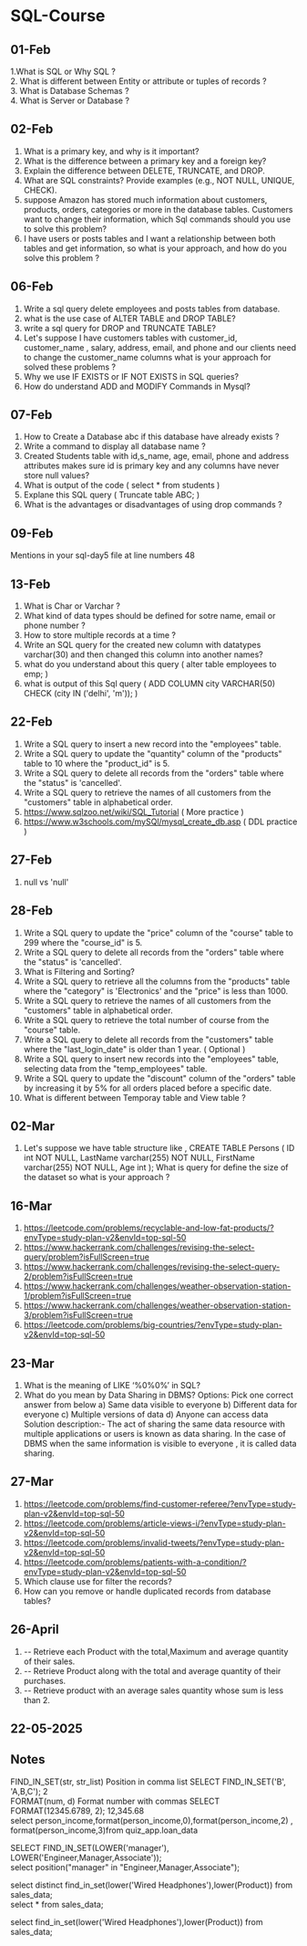 # SQL-Course

## 01-Feb
1.What is SQL or Why SQL ? <br>
2. What is different between Entity or attribute or tuples of records ? <br>
3. What is Database Schemas ?  <br>
4. What is Server or Database ? <br> 

## 02-Feb 

1. What is a primary key, and why is it important?
2. What is the difference between a primary key and a foreign key?
3. Explain the difference between DELETE, TRUNCATE, and DROP.
4. What are SQL constraints? Provide examples (e.g., NOT NULL, UNIQUE, CHECK).
5. suppose Amazon has stored much information about customers, products, orders, categories or more in the database tables. Customers want to change their information, which Sql commands should you use to solve this problem?
6. I have users or posts tables and I want a relationship between both tables and get information, so what is your approach, and how do you solve this problem ?

## 06-Feb
1. Write a sql query delete employees and posts tables from database.
2. what is the use case of ALTER TABLE and DROP TABLE?
3. write a sql query for DROP and TRUNCATE TABLE?
4. Let's suppose I have customers tables with customer_id, customer_name , salary, address, email, and phone and our clients need to change the customer_name columns what is your approach for solved these problems ?
5. Why we use  IF EXISTS or IF NOT EXISTS in SQL queries?
6. How do understand ADD and MODIFY Commands in Mysql?

## 07-Feb 
1. How to Create a Database abc if this database have already exists ?
2. Write a command to display all database name ?
3. Created Students table with id,s_name, age, email, phone and address attributes makes sure id is primary key and any columns have never store null values?
4. What is output of the code ( select * from students )
5. Explane this SQL query ( Truncate table ABC; )
6. What is the advantages or disadvantages of using drop commands ?
   
## 09-Feb
Mentions in your sql-day5 file at line numbers 48

## 13-Feb
1. What is Char or Varchar ?
2. What kind of data types should be defined for sotre name, email or phone number ?
3. How to store multiple records at a time ?
4. Write an SQL query for the created new column with datatypes varchar(30) and then changed this column into another names?
5. what do you understand about this query ( alter table employees to emp; )
6. what is output of this Sql query ( ADD COLUMN city VARCHAR(50) CHECK (city IN ('delhi', 'm')); )

## 22-Feb 
1. Write a SQL query to insert a new record into the "employees" table.
2. Write a SQL query to update the "quantity" column of the "products" table to 10 where the "product_id" is 5.
3. Write a SQL query to delete all records from the "orders" table where the "status" is 'cancelled'.
4. Write a SQL query to retrieve the names of all customers from the "customers" table in alphabetical order.
5. https://www.sqlzoo.net/wiki/SQL_Tutorial ( More practice ) 
6. https://www.w3schools.com/mySQl/mysql_create_db.asp ( DDL practice ) 

## 27-Feb 
1. null vs 'null'

## 28-Feb 
1. Write a SQL query to update the "price" column of the "course" table to 299 where the "course_id" is 5.
2. Write a SQL query to delete all records from the "orders" table where the "status" is 'cancelled'.
3. What is Filtering and Sorting?
4. Write a SQL query to retrieve all the columns from the "products" table where the "category" is 'Electronics' and the "price" is less than 1000.
5. Write a SQL query to retrieve the names of all customers from the "customers" table in alphabetical order.
6. Write a SQL query to retrieve the total number of course from the "course" table.
8. Write a SQL query to delete all records from the "customers" table where the "last_login_date" is older than 1 year. ( Optional ) 
9. Write a SQL query to insert new records into the "employees" table, selecting data from the "temp_employees" table.
10. Write a SQL query to update the "discount" column of the "orders" table by increasing it by 5% for all orders placed before a specific date.
11. What is different between Temporay table and View table ?

## 02-Mar
1. Let's suppose we have table structure like ,
   CREATE TABLE Persons (
    ID int NOT NULL,
    LastName varchar(255) NOT NULL,
    FirstName varchar(255) NOT NULL,
    Age int
);
  What is query for define the size of the dataset so what is your approach ?
## 16-Mar
1. https://leetcode.com/problems/recyclable-and-low-fat-products/?envType=study-plan-v2&envId=top-sql-50
2. https://www.hackerrank.com/challenges/revising-the-select-query/problem?isFullScreen=true
3. https://www.hackerrank.com/challenges/revising-the-select-query-2/problem?isFullScreen=true
4. https://www.hackerrank.com/challenges/weather-observation-station-1/problem?isFullScreen=true
5. https://www.hackerrank.com/challenges/weather-observation-station-3/problem?isFullScreen=true
6. https://leetcode.com/problems/big-countries/?envType=study-plan-v2&envId=top-sql-50

## 23-Mar 
1. What is the meaning of LIKE ‘%0%0%’ in SQL?
2. What do you mean by Data Sharing in DBMS?
Options: Pick one correct answer from below
a) Same data visible to everyone
b) Different data for everyone
c) Multiple versions of data
d) Anyone can access data
Solution description:- 
The act of sharing the same data resource with multiple applications or users is known as data sharing. In the case of DBMS when the same information is visible to everyone , it is called data sharing.

## 27-Mar
1. https://leetcode.com/problems/find-customer-referee/?envType=study-plan-v2&envId=top-sql-50
2. https://leetcode.com/problems/article-views-i/?envType=study-plan-v2&envId=top-sql-50
3. https://leetcode.com/problems/invalid-tweets/?envType=study-plan-v2&envId=top-sql-50
4. https://leetcode.com/problems/patients-with-a-condition/?envType=study-plan-v2&envId=top-sql-50
5. Which clause use for filter the records?
6. How can you remove or handle duplicated records from database tables?

## 26-April 
1. -- Retrieve each Product with the total,Maximum and average quantity of their sales.
2. -- Retrieve Product along with the total and average quantity of their purchases.
3. -- Retrieve product with an average sales quantity  whose sum is less than 2.

## 22-05-2025
## Notes ### 
FIND_IN_SET(str, str_list)	Position in comma list	SELECT FIND_IN_SET('B', 'A,B,C');	2 <br>
FORMAT(num, d)	Format number with commas	SELECT FORMAT(12345.6789, 2);	12,345.68  <br>
select person_income,format(person_income,0),format(person_income,2) , format(person_income,3)from quiz_app.loan_data <Br>

SELECT FIND_IN_SET(LOWER('manager'), LOWER('Engineer,Manager,Associate')); <Br> 
select position("manager" in "Engineer,Manager,Associate"); <Br> 

select distinct find_in_set(lower('Wired Headphones'),lower(Product)) from sales_data; <br>
select * from sales_data;  <br>

select find_in_set(lower('Wired Headphones'),lower(Product)) from sales_data;  <br>

